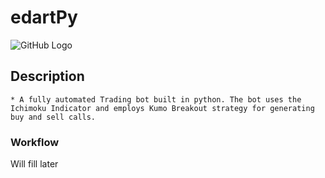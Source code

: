 # edartPy

![GitHub Logo](https://i.morioh.com/2019/10/30/49137bce15d7.jpg)

Description
-----------
    * A fully automated Trading bot built in python. The bot uses the Ichimoku Indicator and employs Kumo Breakout strategy for generating buy and sell calls.

### Workflow
Will fill later

